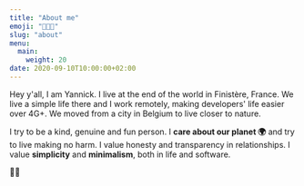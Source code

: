 ```yaml
---
title: "About me"
emoji: "👨🏼‍💻"
slug: "about"
menu:
  main:
    weight: 20
date: 2020-09-10T10:00:00+02:00
---
```


Hey y'all, I am Yannick. I live at the end of the world in Finistère, France.
We live a simple life there and I work remotely, making developers' life easier over 4G+.
We moved from a city in Belgium to live closer to nature.

I try to be a kind, genuine and fun person.
I **care about our planet 🌍** and try to live making no harm.
I value honesty and transparency in relationships.
I value **simplicity** and **minimalism**, both in life and software.

👋🏻
